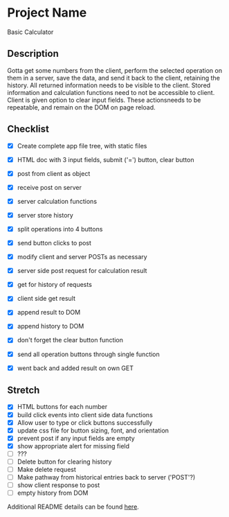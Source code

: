 # Project Name

Basic Calculator

## Description

Gotta get some numbers from the client, perform the selected operation on them in a server, save the data, and send it back to the client, retaining the history. All returned information needs to be visible to the client. Stored information and calculation functions need to not be accessible to client. Client is given option to clear input fields. These actionsneeds to be repeatable, and remain on the DOM on page reload. 

## Checklist

- [x] Create complete app file tree, with static files
- [x] HTML doc with 3 input fields, submit ('=') button, clear button
- [x] post from client as object
- [x] receive post on server 
- [x] server calculation functions
- [x] server store history
- [x] split operations into 4 buttons
- [x] send button clicks to post
- [x] modify client and server POSTs as necessary
- [x] server side post request for calculation result
- [x] get for history of requests
- [x] client side get result
- [x] append result to DOM
- [x] append history to DOM
- [x] don't forget the clear button function
- [x] send all operation buttons through single function
- [x] went back and added result on own GET


## Stretch

- [x] HTML buttons for each number
- [x] build click events into client side data functions 
- [x] Allow user to type or click buttons successfully
- [x] update css file for button sizing, font, and orientation
- [x] prevent post if any input fields are empty 
- [x] show appropriate alert for missing field
- [ ] ???
- [ ] Delete button for clearing history
- [ ] Make delete request
- [ ] Make pathway from historical entries back to server ('POST'?)
- [ ] show client response to post
- [ ] empty history from DOM

Additional README details can be found [here](https://github.com/PrimeAcademy/readme-template/blob/master/README.md).
